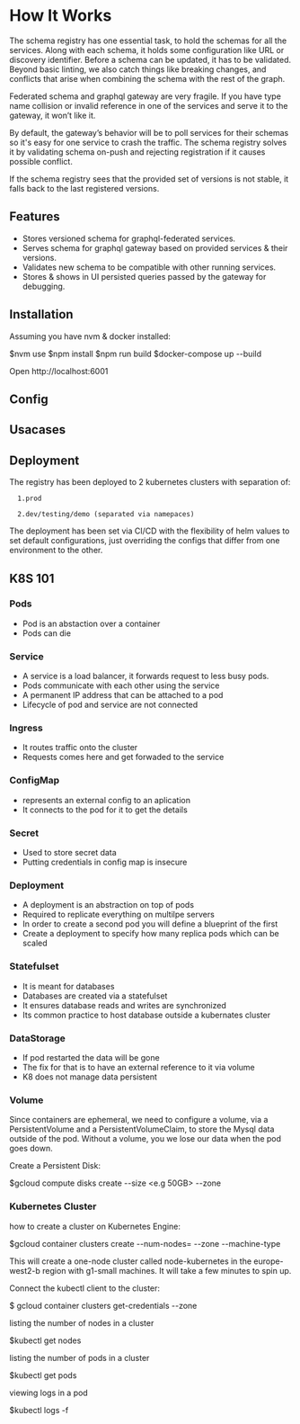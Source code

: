 # How It Works

The schema registry has one essential task, to hold the schemas for all the services. Along with each schema, it holds some configuration like URL or discovery identifier. Before a schema can be updated, it has to be validated. Beyond basic linting, we also catch things like breaking changes, and conflicts that arise when combining the schema with the rest of the graph.

Federated schema and graphql gateway are very fragile. If you have type name collision or invalid reference in one of the services and serve it to the gateway, it won’t like it.

By default, the gateway’s behavior will be to poll services for their schemas so it's easy for one service to crash the traffic. The schema registry solves it by validating schema on-push and rejecting registration if it causes possible conflict.

If the schema registry sees that the provided set of versions is not stable, it falls back to the last registered versions.


## Features

- Stores versioned schema for graphql-federated services.
- Serves schema for graphql gateway based on provided services & their versions.
- Validates new schema to be compatible with other running services.
- Stores & shows in UI persisted queries passed by the gateway for debugging.

## Installation
Assuming you have nvm & docker installed:

 $nvm use
 $npm install
 $npm run build
 $docker-compose up --build
 
 Open http://localhost:6001


## Config


## Usacases

## Deployment

The registry has been deployed to 2 kubernetes clusters with separation of:
    
      1.prod
      
      2.dev/testing/demo (separated via namepaces)
      
 The deployment has been set via CI/CD with the flexibility of helm values to set default configurations, just overriding the configs that differ from one environment to the other.


## K8S 101


### Pods

- Pod is an abstaction over a container
- Pods can die

### Service

- A service is a load balancer, it forwards request to less busy pods.
- Pods communicate with each other using the service
- A permanent IP address that can be attached to a pod
- Lifecycle of pod and service are not connected

### Ingress

- It routes traffic onto the cluster
- Requests comes here and get forwaded to the service

### ConfigMap

- represents an external config to an aplication
- It connects to the pod for it to get the details

### Secret

- Used to store secret data
- Putting credentials in config map is insecure

### Deployment

- A deployment is an abstraction on top of pods
- Required to replicate everything on multilpe servers
- In order to create a second pod you will define a blueprint of the first
- Create a deployment to specify how many replica pods which can be scaled

### Statefulset

- It is meant for databases
- Databases are created via a statefulset
- It ensures database reads and writes are synchronized
- Its common practice to host database outside a kubernates cluster

### DataStorage

- If pod restarted the data will be gone
- The fix for that is to have an external reference to it via volume
- K8 does not manage data persistent

### Volume

Since containers are ephemeral, we need to configure a volume, via a PersistentVolume and a PersistentVolumeClaim, to store the Mysql data outside of the pod. Without a volume, you we lose our data when the pod goes down.

Create a Persistent Disk:

 $gcloud compute disks create <name-of-disk> --size <e.g 50GB> --zone <zone>

### Kubernetes Cluster

how to create a cluster on Kubernetes Engine:

 $gcloud container clusters create <name-of-node> --num-nodes=<number-of-nodes> --zone <zone-name> --machine-type <type-of-machine>

This will create a one-node cluster called node-kubernetes in the europe-west2-b region with g1-small machines. It will take a few minutes to spin up.


Connect the kubectl client to the cluster:

 $ gcloud container clusters get-credentials <name-of-node> --zone <zone-name>

listing the number of nodes in a cluster

 $kubectl get nodes

listing the number of pods in a cluster

 $kubectl get pods

viewing logs in a pod

 $kubectl logs -f <pode-name>


